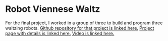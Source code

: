 # Robot Viennese Waltz 
For the final project, I worked in a group of three to build and program three waltzing robots. 
[Github repository for that project is linked here.](https://github.com/sbentl02/Dancing-Robots)
[Project page with details is linked here.](https://rebeccalshen.wixsite.com/mysite/robot-waltz)
[Video is linked here.](https://drive.google.com/file/d/1k66Tt8onNGMYD0801_UE4l8XmOkMI2zl/view?usp=sharing)
